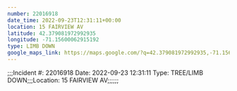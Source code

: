 ```yaml
---
number: 22016918
date_time: 2022-09-23T12:31:11+00:00
location: 15 FAIRVIEW AV
latitude: 42.379081972992935
longitude: -71.15600062915192
type: LIMB DOWN
google_maps_link: https://maps.google.com/?q=42.379081972992935,-71.15600062915192
---
```


;;;Incident #: 22016918   Date: 2022-09-23 12:31:11   Type: TREE/LIMB DOWN;;;Location: 15 FAIRVIEW AV;;;;;;
